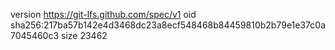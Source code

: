 version https://git-lfs.github.com/spec/v1
oid sha256:217ba57b142e4d3468dc23a8ecf548468b84459810b2b79e1e37c0a7045460c3
size 23462
